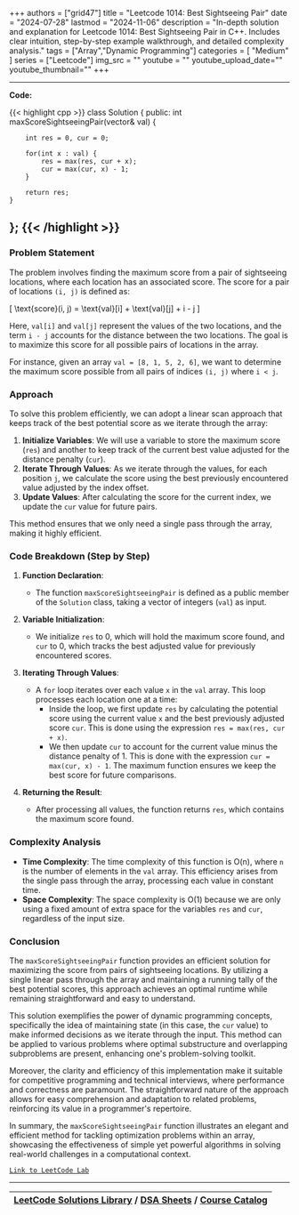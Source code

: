 
+++
authors = ["grid47"]
title = "Leetcode 1014: Best Sightseeing Pair"
date = "2024-07-28"
lastmod = "2024-11-06"
description = "In-depth solution and explanation for Leetcode 1014: Best Sightseeing Pair in C++. Includes clear intuition, step-by-step example walkthrough, and detailed complexity analysis."
tags = ["Array","Dynamic Programming"]
categories = [
    "Medium"
]
series = ["Leetcode"]
img_src = ""
youtube = ""
youtube_upload_date=""
youtube_thumbnail=""
+++



---
**Code:**

{{< highlight cpp >}}
class Solution {
public:
    int maxScoreSightseeingPair(vector<int>& val) {

        int res = 0, cur = 0;

        for(int x : val) {
            res = max(res, cur + x);
            cur = max(cur, x) - 1;
        }

        return res;
    }
};
{{< /highlight >}}
---



### Problem Statement
The problem involves finding the maximum score from a pair of sightseeing locations, where each location has an associated score. The score for a pair of locations `(i, j)` is defined as:

\[ \text{score}(i, j) = \text{val}[i] + \text{val}[j] + i - j \]

Here, `val[i]` and `val[j]` represent the values of the two locations, and the term `i - j` accounts for the distance between the two locations. The goal is to maximize this score for all possible pairs of locations in the array.

For instance, given an array `val = [8, 1, 5, 2, 6]`, we want to determine the maximum score possible from all pairs of indices `(i, j)` where `i < j`.

### Approach
To solve this problem efficiently, we can adopt a linear scan approach that keeps track of the best potential score as we iterate through the array:
1. **Initialize Variables**: We will use a variable to store the maximum score (`res`) and another to keep track of the current best value adjusted for the distance penalty (`cur`).
2. **Iterate Through Values**: As we iterate through the values, for each position `j`, we calculate the score using the best previously encountered value adjusted by the index offset.
3. **Update Values**: After calculating the score for the current index, we update the `cur` value for future pairs.

This method ensures that we only need a single pass through the array, making it highly efficient.

### Code Breakdown (Step by Step)

1. **Function Declaration**:
   - The function `maxScoreSightseeingPair` is defined as a public member of the `Solution` class, taking a vector of integers (`val`) as input.

2. **Variable Initialization**:
   - We initialize `res` to 0, which will hold the maximum score found, and `cur` to 0, which tracks the best adjusted value for previously encountered scores.

3. **Iterating Through Values**:
   - A `for` loop iterates over each value `x` in the `val` array. This loop processes each location one at a time:
     - Inside the loop, we first update `res` by calculating the potential score using the current value `x` and the best previously adjusted score `cur`. This is done using the expression `res = max(res, cur + x)`.
     - We then update `cur` to account for the current value minus the distance penalty of 1. This is done with the expression `cur = max(cur, x) - 1`. The maximum function ensures we keep the best score for future comparisons.

4. **Returning the Result**:
   - After processing all values, the function returns `res`, which contains the maximum score found.

### Complexity Analysis
- **Time Complexity**: The time complexity of this function is O(n), where `n` is the number of elements in the `val` array. This efficiency arises from the single pass through the array, processing each value in constant time.
- **Space Complexity**: The space complexity is O(1) because we are only using a fixed amount of extra space for the variables `res` and `cur`, regardless of the input size.

### Conclusion
The `maxScoreSightseeingPair` function provides an efficient solution for maximizing the score from pairs of sightseeing locations. By utilizing a single linear pass through the array and maintaining a running tally of the best potential scores, this approach achieves an optimal runtime while remaining straightforward and easy to understand.

This solution exemplifies the power of dynamic programming concepts, specifically the idea of maintaining state (in this case, the `cur` value) to make informed decisions as we iterate through the input. This method can be applied to various problems where optimal substructure and overlapping subproblems are present, enhancing one's problem-solving toolkit.

Moreover, the clarity and efficiency of this implementation make it suitable for competitive programming and technical interviews, where performance and correctness are paramount. The straightforward nature of the approach allows for easy comprehension and adaptation to related problems, reinforcing its value in a programmer's repertoire.

In summary, the `maxScoreSightseeingPair` function illustrates an elegant and efficient method for tackling optimization problems within an array, showcasing the effectiveness of simple yet powerful algorithms in solving real-world challenges in a computational context.


[`Link to LeetCode Lab`](https://leetcode.com/problems/best-sightseeing-pair/description/)

---

| [LeetCode Solutions Library](https://grid47.xyz/leetcode/) / [DSA Sheets](https://grid47.xyz/sheets/) / [Course Catalog](https://grid47.xyz/courses/) |
| --- |
